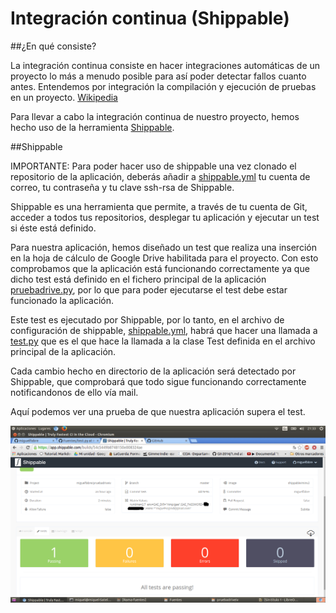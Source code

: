 # Integración continua (Shippable)

##¿En qué consiste?

La integración continua consiste en hacer integraciones automáticas de un proyecto lo más a menudo posible para así poder detectar fallos cuanto antes. Entendemos por integración la compilación y ejecución de pruebas en un proyecto. [Wikipedia](http://es.wikipedia.org/wiki/Integraci%C3%B3n_continua)

Para llevar a cabo la integración continua de nuestro proyecto, hemos hecho uso de la herramienta [Shippable](https://www.shippable.com/). 

##Shippable

IMPORTANTE: Para poder hacer uso de shippable una vez clonado el repositorio de la aplicación, deberás añadir a [shippable.yml](https://github.com/miguelfabre/Proyecto/blob/master/shippable.yml) tu cuenta de correo, tu contraseña y tu clave ssh-rsa de Shippable.

Shippable es una herramienta que permite, a través de tu cuenta de Git, acceder a todos tus repositorios, desplegar tu aplicación y ejecutar un test si éste está definido. 

Para nuestra aplicación, hemos diseñado un test que realiza una inserción en la hoja de cálculo de Google Drive habilitada para el proyecto. Con esto comprobamos que la aplicación está funcionando correctamente ya que dicho test está definido en el fichero principal de la aplicación [pruebadrive.py](https://github.com/miguelfabre/Proyecto/blob/master/pruebadriveiv.py), por lo que para poder ejecutarse el test debe estar funcionado la aplicación.

Este test es ejecutado por Shippable, por lo tanto, en el archivo de configuración de shippable, [shippable.yml](https://github.com/miguelfabre/Proyecto/blob/master/shippable.yml), habrá que hacer una llamada a [test.py](https://github.com/miguelfabre/Proyecto/blob/master/test.py) que es el que hace la llamada a la clase Test definida en el archivo principal de la aplicación.

Cada cambio hecho en directorio de la aplicación será detectado por Shippable, que comprobará que todo sigue funcionando correctamente notificandonos de ello vía mail. 

Aquí podemos ver una prueba de que nuestra aplicación supera el test.

![](https://github.com/miguelfabre/Proyecto/blob/master/imagenes/Hito_3/imagenes/shippable.png)






